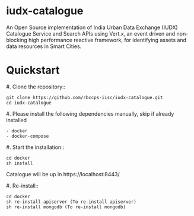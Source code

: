 # iudx-catalogue
An Open Source implementation of India Urban Data Exchange (IUDX) Catalogue Service and Search APIs using Vert.x, an event driven and non-blocking high performance reactive framework, for identifying assets and data resources in Smart Cities.

Quickstart
========== 

#. Clone the repository::

    git clone https://github.com/rbccps-iisc/iudx-catalogue.git
    cd iudx-catalogue
      

#. Please install the following dependencies manually, skip if already installed

	- docker
	- docker-compose
    
#. Start the installation::

    cd docker
    sh install
    
Catalogue will be up in https://localhost:8443/


#. Re-install::

    cd docker
    sh re-install apiserver (To re-install apiserver)
    sh re-install mongodb (To re-install mongodb)
